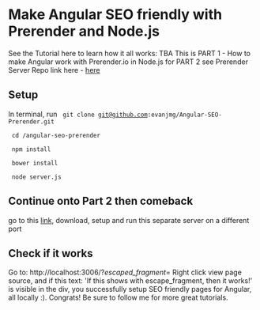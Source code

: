 # Make Angular SEO friendly with Prerender and Node.js
See the Tutorial here to learn how it all works: TBA
This is PART 1 - How to make Angular work with Prerender.io in Node.js 
for PART 2 see Prerender Server Repo link here - [here](https://github.com/prerender/prerender)
## Setup
In terminal, run
<code> git clone git@github.com:evanjmg/Angular-SEO-Prerender.git </code>
<p></p>
<code> cd /angular-seo-prerender</code>
<p></p>
<code> npm install </code>
<p></p>
<code> bower install</code>

<code> node server.js </code>
## Continue onto Part 2 then comeback
go to this [link](https://github.com/prerender/prerender), download, setup and run this separate server on a different port
## Check if it works
Go to: http://localhost:3006/?_escaped_fragment_=
Right click view page source, and if this text: 
'If this shows with escape_fragment, then it works!' is visible in the div,  you successfully setup SEO friendly pages for Angular, all locally :). Congrats! Be sure to follow me for more great tutorials. 
